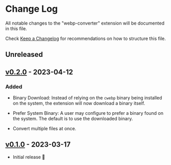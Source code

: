 # Change Log

All notable changes to the "webp-converter" extension will be documented in this file.

Check [Keep a Changelog](http://keepachangelog.com/) for recommendations on how to structure this file.

## Unreleased

## [v0.2.0](https://github.com/axelrindle/vscode-webp/releases/tag/v0.1.0) - 2023-04-12

### Added

- Binary Download: Instead of relying on the `cwebp` binary being installed on the system, the
extension will now download a binary itself.

- Prefer System Binary: A user may configure to prefer a binary found on the system. The default
is to use the downloaded binary.

- Convert multiple files at once.


## [v0.1.0](https://github.com/axelrindle/vscode-webp/releases/tag/v0.1.0) - 2023-03-17

- Initial release 🎉
